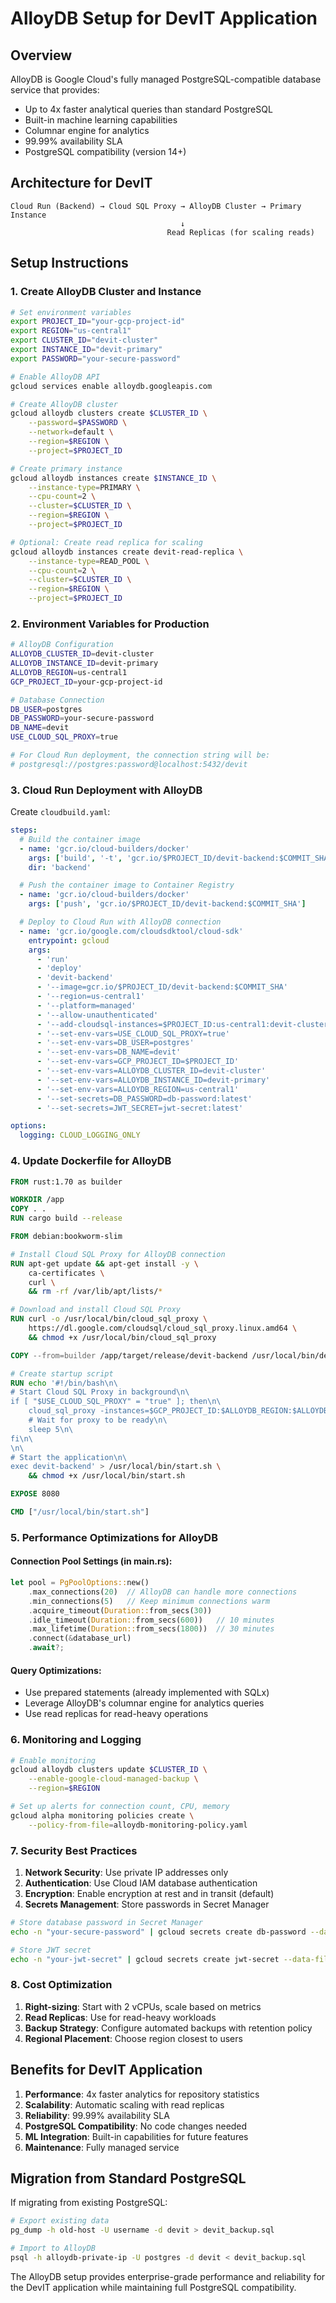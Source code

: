 # AlloyDB Setup for DevIT Application

## Overview
AlloyDB is Google Cloud's fully managed PostgreSQL-compatible database service that provides:
- Up to 4x faster analytical queries than standard PostgreSQL
- Built-in machine learning capabilities
- Columnar engine for analytics
- 99.99% availability SLA
- PostgreSQL compatibility (version 14+)

## Architecture for DevIT

```
Cloud Run (Backend) → Cloud SQL Proxy → AlloyDB Cluster → Primary Instance
                                      ↓
                                   Read Replicas (for scaling reads)
```

## Setup Instructions

### 1. Create AlloyDB Cluster and Instance

```bash
# Set environment variables
export PROJECT_ID="your-gcp-project-id"
export REGION="us-central1"
export CLUSTER_ID="devit-cluster"
export INSTANCE_ID="devit-primary"
export PASSWORD="your-secure-password"

# Enable AlloyDB API
gcloud services enable alloydb.googleapis.com

# Create AlloyDB cluster
gcloud alloydb clusters create $CLUSTER_ID \
    --password=$PASSWORD \
    --network=default \
    --region=$REGION \
    --project=$PROJECT_ID

# Create primary instance
gcloud alloydb instances create $INSTANCE_ID \
    --instance-type=PRIMARY \
    --cpu-count=2 \
    --cluster=$CLUSTER_ID \
    --region=$REGION \
    --project=$PROJECT_ID

# Optional: Create read replica for scaling
gcloud alloydb instances create devit-read-replica \
    --instance-type=READ_POOL \
    --cpu-count=2 \
    --cluster=$CLUSTER_ID \
    --region=$REGION \
    --project=$PROJECT_ID
```

### 2. Environment Variables for Production

```bash
# AlloyDB Configuration
ALLOYDB_CLUSTER_ID=devit-cluster
ALLOYDB_INSTANCE_ID=devit-primary
ALLOYDB_REGION=us-central1
GCP_PROJECT_ID=your-gcp-project-id

# Database Connection
DB_USER=postgres
DB_PASSWORD=your-secure-password
DB_NAME=devit
USE_CLOUD_SQL_PROXY=true

# For Cloud Run deployment, the connection string will be:
# postgresql://postgres:password@localhost:5432/devit
```

### 3. Cloud Run Deployment with AlloyDB

Create `cloudbuild.yaml`:

```yaml
steps:
  # Build the container image
  - name: 'gcr.io/cloud-builders/docker'
    args: ['build', '-t', 'gcr.io/$PROJECT_ID/devit-backend:$COMMIT_SHA', '.']
    dir: 'backend'

  # Push the container image to Container Registry
  - name: 'gcr.io/cloud-builders/docker'
    args: ['push', 'gcr.io/$PROJECT_ID/devit-backend:$COMMIT_SHA']

  # Deploy to Cloud Run with AlloyDB connection
  - name: 'gcr.io/google.com/cloudsdktool/cloud-sdk'
    entrypoint: gcloud
    args:
      - 'run'
      - 'deploy'
      - 'devit-backend'
      - '--image=gcr.io/$PROJECT_ID/devit-backend:$COMMIT_SHA'
      - '--region=us-central1'
      - '--platform=managed'
      - '--allow-unauthenticated'
      - '--add-cloudsql-instances=$PROJECT_ID:us-central1:devit-cluster'
      - '--set-env-vars=USE_CLOUD_SQL_PROXY=true'
      - '--set-env-vars=DB_USER=postgres'
      - '--set-env-vars=DB_NAME=devit'
      - '--set-env-vars=GCP_PROJECT_ID=$PROJECT_ID'
      - '--set-env-vars=ALLOYDB_CLUSTER_ID=devit-cluster'
      - '--set-env-vars=ALLOYDB_INSTANCE_ID=devit-primary'
      - '--set-env-vars=ALLOYDB_REGION=us-central1'
      - '--set-secrets=DB_PASSWORD=db-password:latest'
      - '--set-secrets=JWT_SECRET=jwt-secret:latest'

options:
  logging: CLOUD_LOGGING_ONLY
```

### 4. Update Dockerfile for AlloyDB

```dockerfile
FROM rust:1.70 as builder

WORKDIR /app
COPY . .
RUN cargo build --release

FROM debian:bookworm-slim

# Install Cloud SQL Proxy for AlloyDB connection
RUN apt-get update && apt-get install -y \
    ca-certificates \
    curl \
    && rm -rf /var/lib/apt/lists/*

# Download and install Cloud SQL Proxy
RUN curl -o /usr/local/bin/cloud_sql_proxy \
    https://dl.google.com/cloudsql/cloud_sql_proxy.linux.amd64 \
    && chmod +x /usr/local/bin/cloud_sql_proxy

COPY --from=builder /app/target/release/devit-backend /usr/local/bin/devit-backend

# Create startup script
RUN echo '#!/bin/bash\n\
# Start Cloud SQL Proxy in background\n\
if [ "$USE_CLOUD_SQL_PROXY" = "true" ]; then\n\
    cloud_sql_proxy -instances=$GCP_PROJECT_ID:$ALLOYDB_REGION:$ALLOYDB_CLUSTER_ID=tcp:5432 &\n\
    # Wait for proxy to be ready\n\
    sleep 5\n\
fi\n\
\n\
# Start the application\n\
exec devit-backend' > /usr/local/bin/start.sh \
    && chmod +x /usr/local/bin/start.sh

EXPOSE 8080

CMD ["/usr/local/bin/start.sh"]
```

### 5. Performance Optimizations for AlloyDB

#### Connection Pool Settings (in main.rs):
```rust
let pool = PgPoolOptions::new()
    .max_connections(20)  // AlloyDB can handle more connections
    .min_connections(5)   // Keep minimum connections warm
    .acquire_timeout(Duration::from_secs(30))
    .idle_timeout(Duration::from_secs(600))   // 10 minutes
    .max_lifetime(Duration::from_secs(1800))  // 30 minutes
    .connect(&database_url)
    .await?;
```

#### Query Optimizations:
- Use prepared statements (already implemented with SQLx)
- Leverage AlloyDB's columnar engine for analytics queries
- Use read replicas for read-heavy operations

### 6. Monitoring and Logging

```bash
# Enable monitoring
gcloud alloydb clusters update $CLUSTER_ID \
    --enable-google-cloud-managed-backup \
    --region=$REGION

# Set up alerts for connection count, CPU, memory
gcloud alpha monitoring policies create \
    --policy-from-file=alloydb-monitoring-policy.yaml
```

### 7. Security Best Practices

1. **Network Security**: Use private IP addresses only
2. **Authentication**: Use Cloud IAM database authentication
3. **Encryption**: Enable encryption at rest and in transit (default)
4. **Secrets Management**: Store passwords in Secret Manager

```bash
# Store database password in Secret Manager
echo -n "your-secure-password" | gcloud secrets create db-password --data-file=-

# Store JWT secret
echo -n "your-jwt-secret" | gcloud secrets create jwt-secret --data-file=-
```

### 8. Cost Optimization

1. **Right-sizing**: Start with 2 vCPUs, scale based on metrics
2. **Read Replicas**: Use for read-heavy workloads
3. **Backup Strategy**: Configure automated backups with retention policy
4. **Regional Placement**: Choose region closest to users

## Benefits for DevIT Application

1. **Performance**: 4x faster analytics for repository statistics
2. **Scalability**: Automatic scaling with read replicas
3. **Reliability**: 99.99% availability SLA
4. **PostgreSQL Compatibility**: No code changes needed
5. **ML Integration**: Built-in capabilities for future features
6. **Maintenance**: Fully managed service

## Migration from Standard PostgreSQL

If migrating from existing PostgreSQL:

```bash
# Export existing data
pg_dump -h old-host -U username -d devit > devit_backup.sql

# Import to AlloyDB
psql -h alloydb-private-ip -U postgres -d devit < devit_backup.sql
```

The AlloyDB setup provides enterprise-grade performance and reliability for the DevIT application while maintaining full PostgreSQL compatibility.
